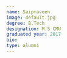 ```yaml
---
name: Saipraveen 
image: default.jpg
degree: B.Tech
designation: M.S CMU
graduated year: 2017
bio:
type: alumni
---
```

